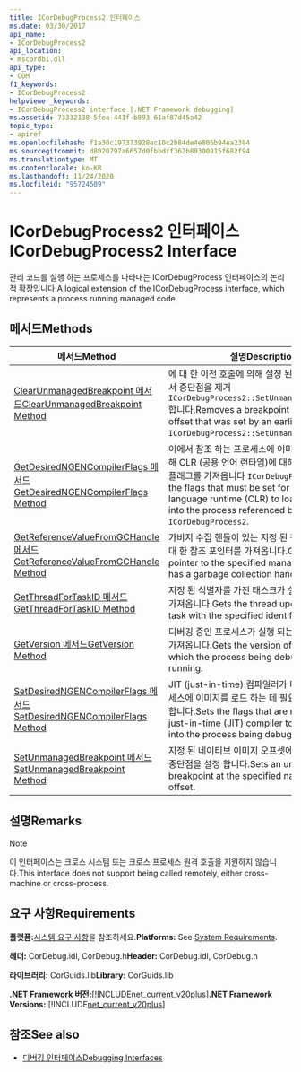```yaml
---
title: ICorDebugProcess2 인터페이스
ms.date: 03/30/2017
api_name:
- ICorDebugProcess2
api_location:
- mscordbi.dll
api_type:
- COM
f1_keywords:
- ICorDebugProcess2
helpviewer_keywords:
- ICorDebugProcess2 interface [.NET Framework debugging]
ms.assetid: 73332138-5fea-441f-b893-61af87d45a42
topic_type:
- apiref
ms.openlocfilehash: f1a30c197373928ec10c2b84de4e805b94ea2384
ms.sourcegitcommit: d8020797a6657d0fbbdff362b80300815f682f94
ms.translationtype: MT
ms.contentlocale: ko-KR
ms.lasthandoff: 11/24/2020
ms.locfileid: "95724509"
---
```

# <a name="icordebugprocess2-interface"></a><span data-ttu-id="bf186-102">ICorDebugProcess2 인터페이스</span><span class="sxs-lookup"><span data-stu-id="bf186-102">ICorDebugProcess2 Interface</span></span>

<span data-ttu-id="bf186-103">관리 코드를 실행 하는 프로세스를 나타내는 ICorDebugProcess 인터페이스의 논리적 확장입니다.</span><span class="sxs-lookup"><span data-stu-id="bf186-103">A logical extension of the ICorDebugProcess interface, which represents a process running managed code.</span></span>  
  
## <a name="methods"></a><span data-ttu-id="bf186-104">메서드</span><span class="sxs-lookup"><span data-stu-id="bf186-104">Methods</span></span>  
  
|<span data-ttu-id="bf186-105">메서드</span><span class="sxs-lookup"><span data-stu-id="bf186-105">Method</span></span>|<span data-ttu-id="bf186-106">설명</span><span class="sxs-lookup"><span data-stu-id="bf186-106">Description</span></span>|  
|------------|-----------------|  
|[<span data-ttu-id="bf186-107">ClearUnmanagedBreakpoint 메서드</span><span class="sxs-lookup"><span data-stu-id="bf186-107">ClearUnmanagedBreakpoint Method</span></span>](icordebugprocess2-clearunmanagedbreakpoint-method.md)|<span data-ttu-id="bf186-108">에 대 한 이전 호출에 의해 설정 된 지정 된 오프셋에서 중단점을 제거 `ICorDebugProcess2::SetUnmanagedBreakpoint` 합니다.</span><span class="sxs-lookup"><span data-stu-id="bf186-108">Removes a breakpoint at the specified offset that was set by an earlier call to `ICorDebugProcess2::SetUnmanagedBreakpoint`.</span></span>|  
|[<span data-ttu-id="bf186-109">GetDesiredNGENCompilerFlags 메서드</span><span class="sxs-lookup"><span data-stu-id="bf186-109">GetDesiredNGENCompilerFlags Method</span></span>](icordebugprocess2-getdesiredngencompilerflags-method.md)|<span data-ttu-id="bf186-110">이에서 참조 하는 프로세스에 이미지를 로드 하기 위해 CLR (공용 언어 런타임)에 대해 설정 해야 하는 플래그를 가져옵니다 `ICorDebugProcess2` .</span><span class="sxs-lookup"><span data-stu-id="bf186-110">Gets the flags that must be set for the common language runtime (CLR) to load the image into the process referenced by this `ICorDebugProcess2`.</span></span>|  
|[<span data-ttu-id="bf186-111">GetReferenceValueFromGCHandle 메서드</span><span class="sxs-lookup"><span data-stu-id="bf186-111">GetReferenceValueFromGCHandle Method</span></span>](icordebugprocess2-getreferencevaluefromgchandle-method.md)|<span data-ttu-id="bf186-112">가비지 수집 핸들이 있는 지정 된 관리 되는 개체에 대 한 참조 포인터를 가져옵니다.</span><span class="sxs-lookup"><span data-stu-id="bf186-112">Gets a reference pointer to the specified managed object that has a garbage collection handle.</span></span>|  
|[<span data-ttu-id="bf186-113">GetThreadForTaskID 메서드</span><span class="sxs-lookup"><span data-stu-id="bf186-113">GetThreadForTaskID Method</span></span>](icordebugprocess2-getthreadfortaskid-method.md)|<span data-ttu-id="bf186-114">지정 된 식별자를 가진 태스크가 실행 중인 스레드를 가져옵니다.</span><span class="sxs-lookup"><span data-stu-id="bf186-114">Gets the thread upon which the task with the specified identifier is executing.</span></span>|  
|[<span data-ttu-id="bf186-115">GetVersion 메서드</span><span class="sxs-lookup"><span data-stu-id="bf186-115">GetVersion Method</span></span>](icordebugprocess2-getversion-method.md)|<span data-ttu-id="bf186-116">디버깅 중인 프로세스가 실행 되는 CLR의 버전을 가져옵니다.</span><span class="sxs-lookup"><span data-stu-id="bf186-116">Gets the version of the CLR upon which the process being debugged is running.</span></span>|  
|[<span data-ttu-id="bf186-117">SetDesiredNGENCompilerFlags 메서드</span><span class="sxs-lookup"><span data-stu-id="bf186-117">SetDesiredNGENCompilerFlags Method</span></span>](icordebugprocess2-setdesiredngencompilerflags-method.md)|<span data-ttu-id="bf186-118">JIT (just-in-time) 컴파일러가 디버깅 중인 프로세스에 이미지를 로드 하는 데 필요한 플래그를 설정 합니다.</span><span class="sxs-lookup"><span data-stu-id="bf186-118">Sets the flags that are required for the just-in-time (JIT) compiler to load an image into the process being debugged.</span></span>|  
|[<span data-ttu-id="bf186-119">SetUnmanagedBreakpoint 메서드</span><span class="sxs-lookup"><span data-stu-id="bf186-119">SetUnmanagedBreakpoint Method</span></span>](icordebugprocess2-setunmanagedbreakpoint-method.md)|<span data-ttu-id="bf186-120">지정 된 네이티브 이미지 오프셋에서 관리 되지 않는 중단점을 설정 합니다.</span><span class="sxs-lookup"><span data-stu-id="bf186-120">Sets an unmanaged breakpoint at the specified native image offset.</span></span>|  
  
## <a name="remarks"></a><span data-ttu-id="bf186-121">설명</span><span class="sxs-lookup"><span data-stu-id="bf186-121">Remarks</span></span>  
  
> [!NOTE]
> <span data-ttu-id="bf186-122">이 인터페이스는 크로스 시스템 또는 크로스 프로세스 원격 호출을 지원하지 않습니다.</span><span class="sxs-lookup"><span data-stu-id="bf186-122">This interface does not support being called remotely, either cross-machine or cross-process.</span></span>  
  
## <a name="requirements"></a><span data-ttu-id="bf186-123">요구 사항</span><span class="sxs-lookup"><span data-stu-id="bf186-123">Requirements</span></span>  

 <span data-ttu-id="bf186-124">**플랫폼:**[시스템 요구 사항](../../get-started/system-requirements.md)을 참조하세요.</span><span class="sxs-lookup"><span data-stu-id="bf186-124">**Platforms:** See [System Requirements](../../get-started/system-requirements.md).</span></span>  
  
 <span data-ttu-id="bf186-125">**헤더:** CorDebug.idl, CorDebug.h</span><span class="sxs-lookup"><span data-stu-id="bf186-125">**Header:** CorDebug.idl, CorDebug.h</span></span>  
  
 <span data-ttu-id="bf186-126">**라이브러리:** CorGuids.lib</span><span class="sxs-lookup"><span data-stu-id="bf186-126">**Library:** CorGuids.lib</span></span>  
  
 <span data-ttu-id="bf186-127">**.NET Framework 버전:**[!INCLUDE[net_current_v20plus](../../../../includes/net-current-v20plus-md.md)]</span><span class="sxs-lookup"><span data-stu-id="bf186-127">**.NET Framework Versions:** [!INCLUDE[net_current_v20plus](../../../../includes/net-current-v20plus-md.md)]</span></span>  
  
## <a name="see-also"></a><span data-ttu-id="bf186-128">참조</span><span class="sxs-lookup"><span data-stu-id="bf186-128">See also</span></span>

- [<span data-ttu-id="bf186-129">디버깅 인터페이스</span><span class="sxs-lookup"><span data-stu-id="bf186-129">Debugging Interfaces</span></span>](debugging-interfaces.md)
